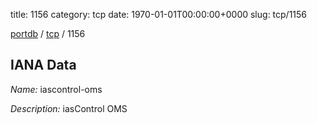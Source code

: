 title: 1156
category: tcp
date: 1970-01-01T00:00:00+0000
slug: tcp/1156

[portdb](/) / [tcp](/category/tcp.html) / 1156


## IANA Data

_Name:_ iascontrol-oms

_Description:_ iasControl OMS

